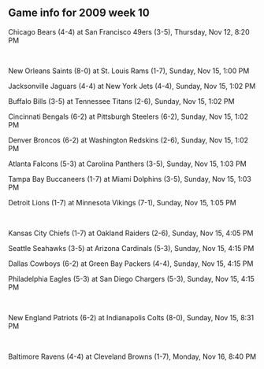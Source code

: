 ## Game info for 2009 week 10
Chicago Bears (4-4) at San Francisco 49ers (3-5), Thursday, Nov 12, 8:20 PM


<br/>

New Orleans Saints (8-0) at St. Louis Rams (1-7), Sunday, Nov 15, 1:00 PM

Jacksonville Jaguars (4-4) at New York Jets (4-4), Sunday, Nov 15, 1:02 PM

Buffalo Bills (3-5) at Tennessee Titans (2-6), Sunday, Nov 15, 1:02 PM

Cincinnati Bengals (6-2) at Pittsburgh Steelers (6-2), Sunday, Nov 15, 1:02 PM

Denver Broncos (6-2) at Washington Redskins (2-6), Sunday, Nov 15, 1:02 PM

Atlanta Falcons (5-3) at Carolina Panthers (3-5), Sunday, Nov 15, 1:03 PM

Tampa Bay Buccaneers (1-7) at Miami Dolphins (3-5), Sunday, Nov 15, 1:03 PM

Detroit Lions (1-7) at Minnesota Vikings (7-1), Sunday, Nov 15, 1:05 PM


<br/>

Kansas City Chiefs (1-7) at Oakland Raiders (2-6), Sunday, Nov 15, 4:05 PM

Seattle Seahawks (3-5) at Arizona Cardinals (5-3), Sunday, Nov 15, 4:15 PM

Dallas Cowboys (6-2) at Green Bay Packers (4-4), Sunday, Nov 15, 4:15 PM

Philadelphia Eagles (5-3) at San Diego Chargers (5-3), Sunday, Nov 15, 4:15 PM


<br/>

New England Patriots (6-2) at Indianapolis Colts (8-0), Sunday, Nov 15, 8:31 PM


<br/>

Baltimore Ravens (4-4) at Cleveland Browns (1-7), Monday, Nov 16, 8:40 PM

